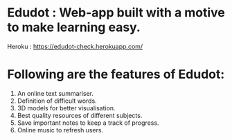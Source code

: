 # Edudot : Web-app built with a motive to make learning easy.

Heroku : https://edudot-check.herokuapp.com/

# Following are the features of Edudot:

1. An online text summariser.
2. Definition of difficult words.
3. 3D models for better visualisation. 
4. Best quality resources of different subjects.
5. Save important notes to keep a track of progress.
6. Online music to refresh users.
